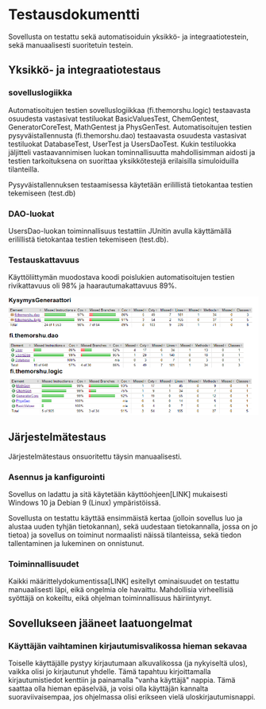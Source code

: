 # Testausdokumentti

Sovellusta on testattu sekä automatisoiduin yksikkö- ja integraatiotestein, sekä manuaalisesti suoritetuin testein.

## Yksikkö- ja integraatiotestaus

### sovelluslogiikka

Automatisoitujen testien sovelluslogiikkaa (fi.themorshu.logic) testaavasta osuudesta vastasivat testiluokat BasicValuesTest, ChemGentest, GeneratorCoreTest, MathGentest ja PhysGenTest. Automatisoitujen testien pysyväistallennusta (fi.themorshu.dao) testaavasta osuudesta vastasivat testiluokat DatabaseTest, UserTest ja UsersDaoTest. Kukin testiluokka jäljitteli vastaavannimisen luokan tominnallisuutta mahdollisimman aidosti ja testien tarkoituksena on suorittaa yksikkötestejä erilaisilla simuloiduilla tilanteilla.

Pysyväistallennuksen testaamisessa käytetään erilillistä tietokantaa testien tekemiseen (test.db)

### DAO-luokat

UsersDao-luokan toiminnallisuus testattiin JUnitin avulla käyttämällä erilillistä tietokantaa testien tekemiseen (test.db).

### Testauskattavuus

Käyttöliittymän muodostava koodi poislukien automatisoitujen testien rivikattavuus oli 98% ja haarautumakattavuus 89%.

<img src="https://raw.githubusercontent.com/TheMorshu/otm-harjoitustyo/master/dokumentaatio/tests.png" width="800">


## Järjestelmätestaus

Järjestelmätestaus onsuoritettu täysin manuaalisesti.

### Asennus ja kanfigurointi

Sovellus on ladattu ja sitä käytetään käyttöohjeen[LINK] mukaisesti Windows 10 ja Debian 9 (Linux) ympäristöissä.

Sovellusta on testattu käyttää ensimmäistä kertaa (jolloin sovellus luo ja alustaa uuden tyhjän tietokannan), sekä uudestaan tietokannalla, jossa on jo tietoa) ja sovellus on toiminut normaalisti näissä tilanteissa, sekä tiedon tallentaminen ja lukeminen on onnistunut.

### Toiminnallisuudet

Kaikki määrittelydokumentissa[LINK] esitellyt ominaisuudet on testattu manuaalisesti läpi, eikä ongelmia ole havaittu. Mahdollisia virheellisiä syöttäjä on kokeiltu, eikä ohjelman toiminnallisuus häiriintynyt.


## Sovellukseen jääneet laatuongelmat

### Käyttäjän vaihtaminen kirjautumisvalikossa hieman sekavaa

Toiselle käyttäjälle pystyy kirjautumaan alkuvalikossa (ja nykyiseltä ulos), vaikka olisi jo kirjautunut yhdelle. Tämä tapahtuu kirjoittamalla kirjautumistiedot kenttiin ja painamalla "vanha käyttäjä" nappia. Tämä saattaa olla hieman epäselvää, ja voisi olla käyttäjän kannalta suoraviivaisempaa, jos ohjelmassa olisi erikseen vielä uloskirjautumisnappi.


